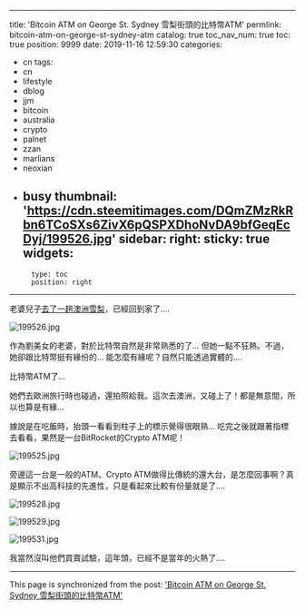 
---
title: 'Bitcoin ATM on George St. Sydney 雪梨街頭的比特幣ATM'
permlink: bitcoin-atm-on-george-st-sydney-atm
catalog: true
toc_nav_num: true
toc: true
position: 9999
date: 2019-11-16 12:59:30
categories:
- cn
tags:
- cn
- lifestyle
- dblog
- jjm
- bitcoin
- australia
- crypto
- palnet
- zzan
- marlians
- neoxian
- busy
thumbnail: 'https://cdn.steemitimages.com/DQmZMzRkRbn6TCoSXs6ZivX6pQSPXDhoNvDA9bfGeqEcDyj/199526.jpg'
sidebar:
    right:
        sticky: true
widgets:
    -
        type: toc
        position: right
---


老婆兒子[去了一趟澳洲雪梨](https://steemit.com/cn/@deanliu/2osbyt-d-and-tt)，已經回到家了....

![199526.jpg](https://cdn.steemitimages.com/DQmZMzRkRbn6TCoSXs6ZivX6pQSPXDhoNvDA9bfGeqEcDyj/199526.jpg)

作為劉美女的老婆，對於比特幣自然是非常熟悉的了... 但她一點不狂熱。不過，她卻跟比特幣挺有緣份的... 能怎麼有緣呢？自然只能透過實體的....

比特幣ATM了...

她們去歐洲旅行時也碰過，還拍照給我。這次去澳洲，又碰上了！都是無意間，所以也算是有緣...

據說是在吃飯時，抬頭一看看到柱子上的標示覺得很眼熟... 吃完之後就跟著指標去看看，果然是一台BitRocket的Crypto ATM呢！

![199525.jpg](https://cdn.steemitimages.com/DQmeJdehAU6ebLgoBNaTMSP3zyziBc7LHUdMVNzquCtqjty/199525.jpg)

旁邊這一台是一般的ATM。Crypto ATM做得比傳統的還大台，是怎麼回事啊？真是顯示不出高科技的先進性，只是看起來比較有份量就是了....

![199528.jpg](https://cdn.steemitimages.com/DQmaJUpz9dYJbh8pXFwyYsTJP4wXuEqnt1HuEFwZzq7AgPm/199528.jpg)

![199529.jpg](https://cdn.steemitimages.com/DQmcYFQxzYvrtbVFBYVomK9J68KxiZF3GVEpx72poyPrE2u/199529.jpg)

![199531.jpg](https://cdn.steemitimages.com/DQmRVDZwk8pVnHmUvhqmE179uRcqLgjdSWyw5FAe32Vpmvd/199531.jpg)

我當然沒叫他們買賣試驗，這年頭，已經不是當年的火熱了....

- - -

This page is synchronized from the post: ['Bitcoin ATM on George St. Sydney 雪梨街頭的比特幣ATM'](https://steemit.com/@deanliu/bitcoin-atm-on-george-st-sydney-atm)
